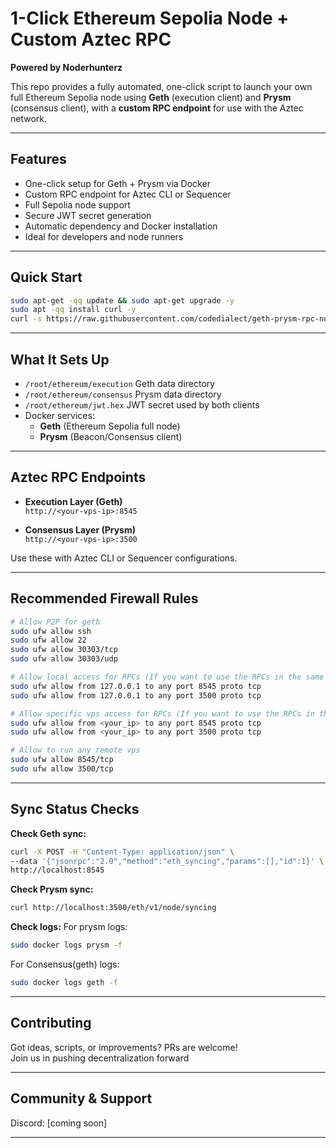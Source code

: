 
# 1-Click Ethereum Sepolia Node + Custom Aztec RPC
**Powered by Noderhunterz**

This repo provides a fully automated, one-click script to launch your own full Ethereum Sepolia node using **Geth** (execution client) and **Prysm** (consensus client), with a **custom RPC endpoint** for use with the Aztec network.

---

## Features

- One-click setup for Geth + Prysm via Docker
- Custom RPC endpoint for Aztec CLI or Sequencer
- Full Sepolia node support
- Secure JWT secret generation
- Automatic dependency and Docker installation
- Ideal for developers and node runners

---

## Quick Start

```bash
sudo apt-get -qq update && sudo apt-get upgrade -y
sudo apt -qq install curl -y
curl -s https://raw.githubusercontent.com/codedialect/geth-prysm-rpc-node/main/setup_geth_prysm.sh  | sudo bash
```


---

## What It Sets Up

- `/root/ethereum/execution` Geth data directory  
- `/root/ethereum/consensus`  Prysm data directory  
- `/root/ethereum/jwt.hex`  JWT secret used by both clients  
- Docker services:
  - **Geth** (Ethereum Sepolia full node)
  - **Prysm** (Beacon/Consensus client)

---

## Aztec RPC Endpoints

- **Execution Layer (Geth)**  
  `http://<your-vps-ip>:8545`

- **Consensus Layer (Prysm)**  
  `http://<your-vps-ip>:3500`

Use these with Aztec CLI or Sequencer configurations.

---

## Recommended Firewall Rules

```bash
# Allow P2P for geth
sudo ufw allow ssh
sudo ufw allow 22
sudo ufw allow 30303/tcp
sudo ufw allow 30303/udp

# Allow local access for RPCs (If you want to use the RPCs in the same vps)
sudo ufw allow from 127.0.0.1 to any port 8545 proto tcp
sudo ufw allow from 127.0.0.1 to any port 3500 proto tcp

# Allow specific vps access for RPCs (If you want to use the RPCs in the specific vps)
sudo ufw allow from <your_ip> to any port 8545 proto tcp
sudo ufw allow from <your_ip> to any port 3500 proto tcp

# Allow to run any remote vps
sudo ufw allow 8545/tcp
sudo ufw allow 3500/tcp
```

---

## Sync Status Checks

**Check Geth sync:**
```bash
curl -X POST -H "Content-Type: application/json" \
--data '{"jsonrpc":"2.0","method":"eth_syncing","params":[],"id":1}' \
http://localhost:8545
```

**Check Prysm sync:**
```bash
curl http://localhost:3500/eth/v1/node/syncing
```

**Check logs:**
For prysm logs:
```bash
sudo docker logs prysm -f
```

For Consensus(geth) logs:
```bash
sudo docker logs geth -f
```
---

## Contributing

Got ideas, scripts, or improvements? PRs are welcome!  
Join us in pushing decentralization forward

---

## Community & Support

Discord: [coming soon] 

---
